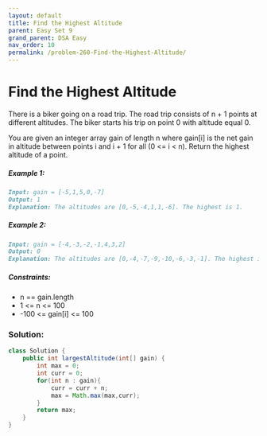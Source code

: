 ```yaml
---
layout: default
title: Find the Highest Altitude
parent: Easy Set 9
grand_parent: DSA Easy
nav_order: 10
permalink: /problem-260-Find-the-Highest-Altitude/
---
```

# Find the Highest Altitude

There is a biker going on a road trip. The road trip consists of n + 1 points at different altitudes. The biker starts his trip on point 0 with altitude equal 0.

You are given an integer array gain of length n where gain[i] is the net gain in altitude between points i​​​​​​ and i + 1 for all (0 <= i < n). Return the highest altitude of a point.

##### Example 1:
```markdown
Input: gain = [-5,1,5,0,-7]
Output: 1
Explanation: The altitudes are [0,-5,-4,1,1,-6]. The highest is 1.
```
##### Example 2:
```markdown
Input: gain = [-4,-3,-2,-1,4,3,2]
Output: 0
Explanation: The altitudes are [0,-4,-7,-9,-10,-6,-3,-1]. The highest is 0.
```
##### Constraints:
* n == gain.length
* 1 <= n <= 100
* -100 <= gain[i] <= 100

### Solution:
```java
class Solution {
    public int largestAltitude(int[] gain) {
        int max = 0;
        int curr = 0;
        for(int n : gain){
            curr = curr + n;
            max = Math.max(max,curr);
        }
        return max;
    }
}
```